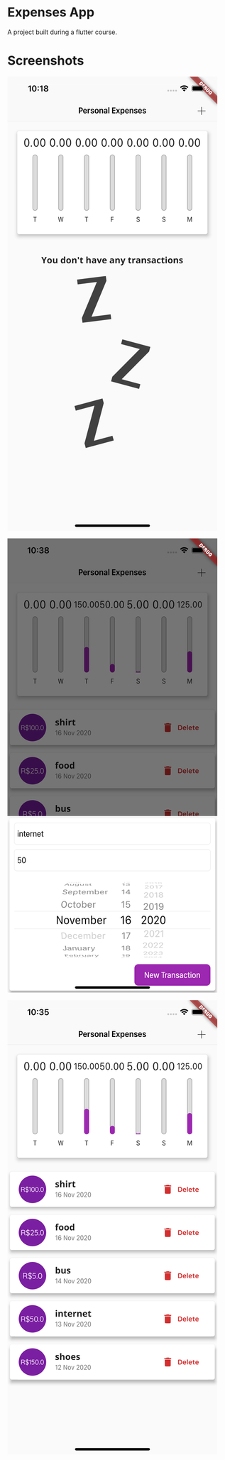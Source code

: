 # Expenses App

A project built during a flutter course. 

# Screenshots

![alt text](https://github.com/andre-pelisoli/expenses/blob/master/screenshots/main.png?raw=true)

![alt text](https://github.com/andre-pelisoli/expenses/blob/master/screenshots/add_item.png?raw=true)

![alt text](https://github.com/andre-pelisoli/expenses/blob/master/screenshots/items.png?raw=true)



